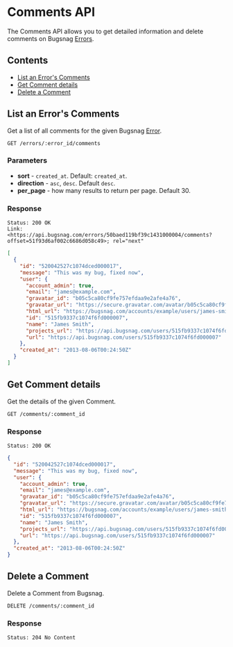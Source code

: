 Comments API
============

The Comments API allows you to get detailed information and delete comments on Bugsnag [Errors](errors).


Contents
--------

- [List an Error's Comments](#list-an-error-s-comments)
- [Get Comment details](#get-comment-details)
- [Delete a Comment](#delete-a-comment)


List an Error's Comments
------------------------

Get a list of all comments for the given Bugsnag [Error](errors).

```http
GET /errors/:error_id/comments
```

### Parameters

- **sort** - `created_at`. Default: `created_at`.
- **direction** - `asc`, `desc`. Default `desc`.
- **per_page** - how many results to return per page. Default 30.

### Response

```http
Status: 200 OK
Link: <https://api.bugsnag.com/errors/50baed119bf39c1431000004/comments?offset=51f93d6af002c6686d058c49>; rel="next"
```
```json
[
  {
    "id": "520042527c1074dced000017",
    "message": "This was my bug, fixed now",
    "user": {
      "account_admin": true,
      "email": "james@example.com",
      "gravatar_id": "b05c5ca80cf9fe757efdaa9e2afe4a76",
      "gravatar_url": "https://secure.gravatar.com/avatar/b05c5ca80cf9fe757efdaa9e2afe4a76",
      "html_url": "https://bugsnag.com/accounts/example/users/james-smith/edit",
      "id": "515fb9337c1074f6fd000007",
      "name": "James Smith",
      "projects_url": "https://api.bugsnag.com/users/515fb9337c1074f6fd000007/projects",
      "url": "https://api.bugsnag.com/users/515fb9337c1074f6fd000007"
    },
    "created_at": "2013-08-06T00:24:50Z"
  }
]
```


Get Comment details
-------------------

Get the details of the given Comment.

```http
GET /comments/:comment_id
```

### Response

```http
Status: 200 OK
```
```json
{
  "id": "520042527c1074dced000017",
  "message": "This was my bug, fixed now",
  "user": {
    "account_admin": true,
    "email": "james@example.com",
    "gravatar_id": "b05c5ca80cf9fe757efdaa9e2afe4a76",
    "gravatar_url": "https://secure.gravatar.com/avatar/b05c5ca80cf9fe757efdaa9e2afe4a76",
    "html_url": "https://bugsnag.com/accounts/example/users/james-smith/edit",
    "id": "515fb9337c1074f6fd000007",
    "name": "James Smith",
    "projects_url": "https://api.bugsnag.com/users/515fb9337c1074f6fd000007/projects",
    "url": "https://api.bugsnag.com/users/515fb9337c1074f6fd000007"
  },
  "created_at": "2013-08-06T00:24:50Z"
}
```


Delete a Comment
----------------

Delete a Comment from Bugsnag.

```http
DELETE /comments/:comment_id
```

### Response

```http
Status: 204 No Content
```